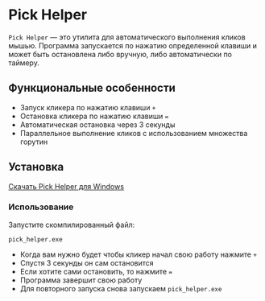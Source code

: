 # Pick Helper

`Pick Helper` — это утилита для автоматического выполнения кликов мышью. Программа запускается по нажатию определенной клавиши и может быть остановлена либо вручную, либо автоматически по таймеру.

## Функциональные особенности
- Запуск кликера по нажатию клавиши `+`
- Остановка кликера по нажатию клавиши `=`
- Автоматическая остановка через 3 секунды
- Параллельное выполнение кликов с использованием множества горутин

## Установка
[Скачать Pick Helper для Windows](https://github.com/Ananev-Alexandr/pick_helper/raw/refs/heads/main/build/pick_helper.exe)

### Использование

Запустите скомпилированный файл:
~~~
pick_helper.exe
~~~
- Когда вам нужно будет чтобы кликер начал свою работу нажмите `+`
- Спустя 3 секунды он сам остановится
- Если хотите сами остановить, то нажмите `=`
- Программа завершит свою работу
- Для повторного запуска снова запускаем `pick_helper.exe`

